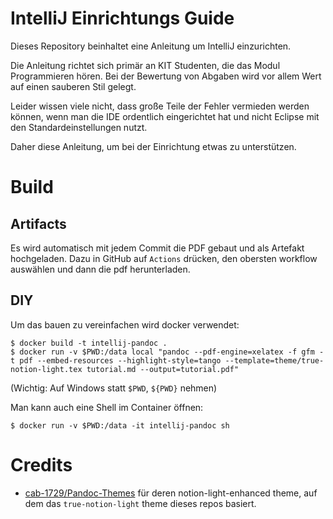 IntelliJ Einrichtungs Guide
===

Dieses Repository beinhaltet eine Anleitung um IntelliJ einzurichten.

Die Anleitung richtet sich primär an KIT Studenten, die das Modul Programmieren hören. Bei der Bewertung von Abgaben wird vor allem Wert auf einen sauberen Stil gelegt.

Leider wissen viele nicht, dass große Teile der Fehler vermieden werden können, wenn man
die IDE ordentlich eingerichtet hat und nicht Eclipse mit den Standardeinstellungen nutzt.

Daher diese Anleitung, um bei der Einrichtung etwas zu unterstützen.

# Build

## Artifacts

Es wird automatisch mit jedem Commit die PDF gebaut und als Artefakt hochgeladen.
Dazu in GitHub auf `Actions` drücken, den obersten workflow auswählen und dann die pdf herunterladen.

## DIY

Um das bauen zu vereinfachen wird docker verwendet:
```
$ docker build -t intellij-pandoc .
$ docker run -v $PWD:/data local "pandoc --pdf-engine=xelatex -f gfm -t pdf --embed-resources --highlight-style=tango --template=theme/true-notion-light.tex tutorial.md --output=tutorial.pdf"
```
(Wichtig: Auf Windows statt `$PWD`, `${PWD}` nehmen)


Man kann auch eine Shell im Container öffnen:
```
$ docker run -v $PWD:/data -it intellij-pandoc sh
```

# Credits
- [cab-1729/Pandoc-Themes](https://github.com/cab-1729/Pandoc-Themes) für deren notion-light-enhanced theme, auf dem das `true-notion-light` theme dieses repos basiert.
